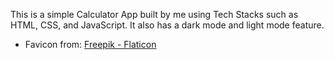 
This is a simple Calculator App built by me using Tech Stacks such as HTML, CSS, and JavaScript. It also has a dark mode and light mode feature.

* Favicon from:
<a href="https://www.flaticon.com/free-icons/calculator" title="calculator icons">Freepik - Flaticon</a>
